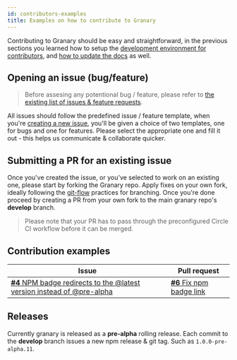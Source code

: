 ```yaml
---
id: contributors-examples
title: Examples on how to contribute to Granary
---
```


Contributing to Granary should be easy and straightforward, in the previous sections you learned how to setup the [development environment for contributors](contributors-development-environment.md), and [how to update the docs](contributors-updating-the-docs.md) as well.

## Opening an issue (bug/feature)

> Before assesing any potentional bug / feature, please refer to [the existing list of issues & feature requests](https://github.com/stove-labs/granary/issues).

All issues should follow the predefined issue / feature template, when you're [creating a new issue](https://github.com/stove-labs/granary/issues/new/choose), you'll be given a choice of two templates, one for bugs and one for features. Please select the appropriate one and fill it out - this helps us communicate & collaborate quicker.

## Submitting a PR for an existing issue

Once you've created the issue, or you've selected to work on an existing one, please start by forking the Granary repo. Apply fixes on your own fork, ideally following the [git-flow](https://danielkummer.github.io/git-flow-cheatsheet/) practices for branching. Once you're done proceed by creating a PR from your own fork to the main granary repo's **develop** branch.

> Please note that your PR has to pass through the preconfigured Circle CI workflow before it can be merged.


## Contribution examples

|Issue|Pull request|
|----|---|
|[**#4** NPM badge redirects to the @latest version instead of @pre-alpha](https://github.com/stove-labs/granary/issues/4)| [**#6** Fix npm badge link](https://github.com/stove-labs/granary/pull/6)


## Releases

Currently granary is released as a **pre-alpha** rolling release. Each commit to the **develop** branch issues a new npm release & git tag. Such as `1.0.0-pre-alpha.11`.